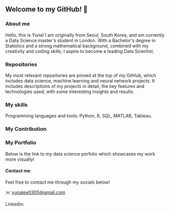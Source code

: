 ## Welcome to my GitHub! 👋

<!-- 
<picture>
 <source media="(prefers-color-scheme: dark)" srcset="YOUR-DARKMODE-IMAGE">
 <source media="(prefers-color-scheme: light)" srcset="YOUR-LIGHTMODE-IMAGE">
 <img alt="YOUR-ALT-TEXT" src="YOUR-DEFAULT-IMAGE">
</picture>
-->

### About me

<!-- to do : add more details about me later-->

Hello, this is Yuna! I am originally from Seoul, South Korea, and am currently a Data Science master's student in London. With a Bachelor's degree in Statistics and a strong mathematical background, combined with my creativity and coding skills, I aspire to become a leading Data Scientist. 

### Repositories
My most relevant repositories are pinned at the top of my GitHub, which includes data science, machine learning and neural network projects. It includes descriptions of my projects in detail, the key features and technologies used, with some interesting insights and results. 

### My skills
Programming languages and tools: Python, R, SQL, MATLAB, Tableau. 

### My Contribution

### My Portfolio
Below is the link to my data science porfolio which showcases my work more visually!

#### Contact me 

Feel free to contact me through my socials below!

✉️ yunalee0305@gmail.com

Linkedin:


<!--
**lyna0305/lyna0305** is a ✨ _special_ ✨ repository because its `README.md` (this file) appears on your GitHub profile.

-->
